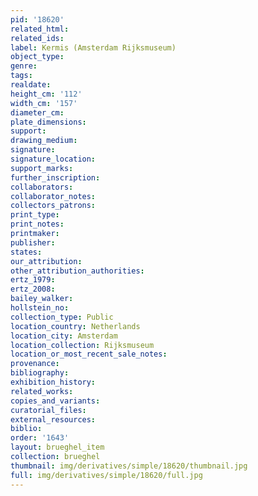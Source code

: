 ```yaml
---
pid: '18620'
related_html: 
related_ids: 
label: Kermis (Amsterdam Rijksmuseum)
object_type: 
genre: 
tags: 
realdate: 
height_cm: '112'
width_cm: '157'
diameter_cm: 
plate_dimensions: 
support: 
drawing_medium: 
signature: 
signature_location: 
support_marks: 
further_inscription: 
collaborators: 
collaborator_notes: 
collectors_patrons: 
print_type: 
print_notes: 
printmaker: 
publisher: 
states: 
our_attribution: 
other_attribution_authorities: 
ertz_1979: 
ertz_2008: 
bailey_walker: 
hollstein_no: 
collection_type: Public
location_country: Netherlands
location_city: Amsterdam
location_collection: Rijksmuseum
location_or_most_recent_sale_notes: 
provenance: 
bibliography: 
exhibition_history: 
related_works: 
copies_and_variants: 
curatorial_files: 
external_resources: 
biblio: 
order: '1643'
layout: brueghel_item
collection: brueghel
thumbnail: img/derivatives/simple/18620/thumbnail.jpg
full: img/derivatives/simple/18620/full.jpg
---
```

